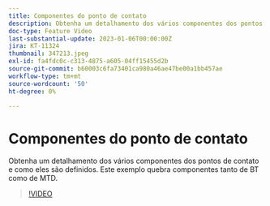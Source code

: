 ```yaml
---
title: Componentes do ponto de contato
description: Obtenha um detalhamento dos vários componentes dos pontos de contato e como eles são definidos. Este exemplo quebra componentes tanto de BT como de MTD.
doc-type: Feature Video
last-substantial-update: 2023-01-06T00:00:00Z
jira: KT-11324
thumbnail: 347213.jpeg
exl-id: fa4fdc0c-c313-4875-a605-04ff15455d2b
source-git-commit: b60003c6fa73401ca980a46ae47be00a1bb457ae
workflow-type: tm+mt
source-wordcount: '50'
ht-degree: 0%

---
```


# Componentes do ponto de contato

Obtenha um detalhamento dos vários componentes dos pontos de contato e como eles são definidos. Este exemplo quebra componentes tanto de BT como de MTD.

>[!VIDEO](https://video.tv.adobe.com/v/347213/?quality=12&learn=on)
